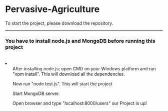 # Pervasive-Agriculture

To start the project, please download the repository. 
<hr/>

<h3>You have to install node.js and MongoDB before running this project</h3>
<br/>
<li>
  <ul>
After installing node.js; open CMD on your Windows platform and run "npm install". This will download all the dependencies.
  </ul>
  <ul>
Now run "node test.js". This will start the project
  </ul>
  <ul>
Start MongoDB server.
  </ul>
  <ul>
Open browser and type "localhost:8000/users" our Project is up!
  </ul>
</li>
